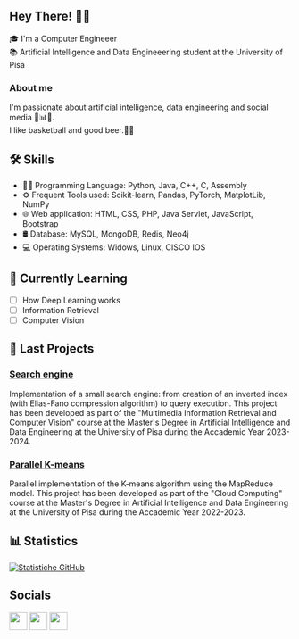 ## Hey There! 👩‍💻
🎓 I'm a Computer Engineeer <br>
📚 Artificial Intelligence and Data Engineeering student at the University of Pisa

### About me
I'm passionate about artificial intelligence, data engineering and social media 🤖📊📱. <br>
I like basketball and good beer.🏀🍺
<!--
<details>
  <summary>Stats</summary>
  <br>
  <img src="https://github-readme-stats.vercel.app/api?username=DavideBruni&show_icons=true&hide=issues"/>
  <img src="https://github-readme-stats.vercel.app/api/top-langs/?username=DavideBruni&layout=compact" align="top" />
</details>
-->

## 🛠️ Skills

- 👩‍💻 Programming Language: Python, Java, C++, C, Assembly
- ⚙️ Frequent Tools used: Scikit-learn, Pandas, PyTorch, MatplotLib, NumPy
- 🌐 Web application: HTML, CSS, PHP, Java Servlet, JavaScript, Bootstrap
- 🛢️ Database: MySQL, MongoDB, Redis, Neo4j
- 💻 Operating Systems: Widows, Linux, CISCO IOS

## 🌱 Currently Learning

- [ ] How Deep Learning works
- [ ] Information Retrieval
- [ ] Computer Vision

## 🔧 Last Projects 

### [Search engine]([link_al_progetto](https://github.com/DavideBruni/MIRCV_project))
Implementation of a small search engine: from creation of an inverted index (with Elias-Fano compression algorithm) to query execution. This project has been developed as part of the "Multimedia Information Retrieval and Computer Vision" course at the Master's Degree in Artificial Intelligence and Data Engineering at the University of Pisa during the Accademic Year 2023-2024.

### [Parallel K-means]([link_al_progetto](https://github.com/DavideBruni/ParallelK-Means))
Parallel implementation of the K-means algorithm using the MapReduce model. This project has been developed as part of the "Cloud Computing" course at the Master's Degree in Artificial Intelligence and Data Engineering at the University of Pisa during the Accademic Year 2022-2023.

## 📊 Statistics

[![Statistiche GitHub](https://github-readme-stats.vercel.app/api?username=DavideBruni&show_icons=true&theme=radical)](https://github.com/anuraghazra/github-readme-stats)

## Socials

<p align="left"> <a href="https://www.github.com/DavideBruni" target="_blank" rel="noreferrer"><img src="https://raw.githubusercontent.com/danielcranney/readme-generator/main/public/icons/socials/github.svg" width="32" height="32" /></a> <a href="https://www.linkedin.com/in/davide-bruni-76425b232/" target="_blank" rel="noreferrer"><img src="https://raw.githubusercontent.com/danielcranney/readme-generator/main/public/icons/socials/linkedin.svg" width="32" height="32" /></a>
<a href="https://stackoverflow.com/users/18225607/davide-b" ><img height="32" width="32" src="https://upload.wikimedia.org/wikipedia/commons/thumb/e/ef/Stack_Overflow_icon.svg/768px-Stack_Overflow_icon.svg.png" /> </a>

</p>
